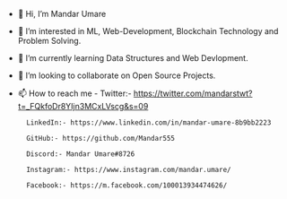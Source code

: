- 👋 Hi, I’m Mandar Umare
- 👀 I’m interested in ML, Web-Development, Blockchain Technology and Problem Solving.
- 🌱 I’m currently learning Data Structures and Web Devlopment.
- 💞️ I’m looking to collaborate on Open Source Projects.
- 📫 How to reach me - 
        Twitter:- https://twitter.com/mandarstwt?t=_FQkfoDr8YIjn3MCxLVscg&s=09

        LinkedIn:- https://www.linkedin.com/in/mandar-umare-8b9bb2223

        GitHub:- https://github.com/Mandar555

        Discord:- Mandar Umare#8726

        Instagram:- https://www.instagram.com/mandar.umare/

        Facebook:- https://m.facebook.com/100013934474626/

<!---
Mandar555/Mandar555 is a ✨ special ✨ repository because its `README.md` (this file) appears on your GitHub profile.
You can click the Preview link to take a look at your changes.
--->

